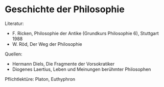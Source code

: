 # Geschichte der Philosophie

Literatur:

* F. Ricken, Philosophie der Antike (Grundkurs Philosophie 6), Stuttgart 1988
* W. Röd, Der Weg der Philosophie


Quellen:

* Hermann Diels, Die Fragmente der Vorsokratiker
* Diogenes Laertius, Leben und Meinungen berühmter Philosophen

Pflichtlektüre: Platon, Euthyphron
 
